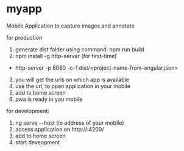 # myapp
Mobile Application to capture images and annotate


for production
1. generate dist folder using command: npm run build
2. npm install -g http-server (for first-time)
 - http-server -p 8080 -c-1 dist/<project-name-from-angular.json>
3. you will get the urls on which app is available
4. use the url, to open application in your mobile
5. add to home screen
6. pwa is ready in you mobile

for development:
1. ng serve --host <ip-address-of-mobile>  (ip address of your mobile)
2. access application on http://<ip-address-of-mobile>:4200/ 
3. add to home screen
4. start deveopment